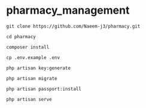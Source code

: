 # pharmacy_management
```
git clone https://github.com/Naeem-j3/pharmacy.git
```
```
cd pharmacy
```
```
composer install
```
```
cp .env.example .env
```
```
php artisan key:generate
```
```
php artisan migrate
```
```
php artisan passport:install
```
```
php artisan serve
```
